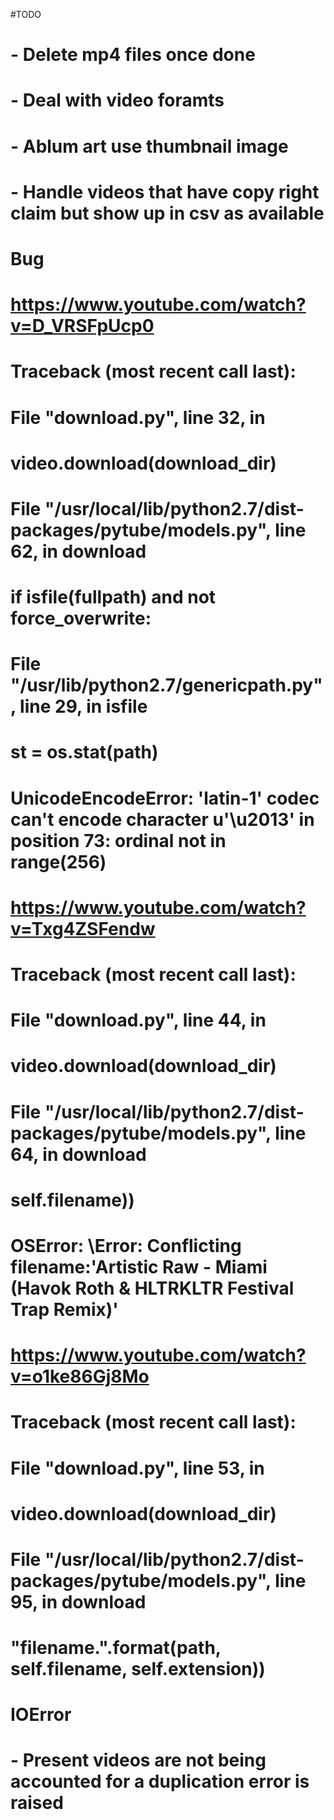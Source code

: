 #TODO

# - Delete mp4 files once done
# - Deal with video foramts
# - Ablum art use thumbnail image 
# - Handle videos that have copy right claim but show up in csv as available 

# Bug

# https://www.youtube.com/watch?v=D_VRSFpUcp0
# Traceback (most recent call last):
#   File "download.py", line 32, in <module>
#     video.download(download_dir)
#   File "/usr/local/lib/python2.7/dist-packages/pytube/models.py", line 62, in download
#     if isfile(fullpath) and not force_overwrite:
#   File "/usr/lib/python2.7/genericpath.py", line 29, in isfile
#     st = os.stat(path)
# UnicodeEncodeError: 'latin-1' codec can't encode character u'\u2013' in position 73: ordinal not in range(256)

# https://www.youtube.com/watch?v=Txg4ZSFendw
# Traceback (most recent call last):
#   File "download.py", line 44, in <module>
#     video.download(download_dir)
#   File "/usr/local/lib/python2.7/dist-packages/pytube/models.py", line 64, in download
#     self.filename))
# OSError: \Error: Conflicting filename:'Artistic Raw - Miami (Havok Roth & HLTRKLTR Festival Trap Remix)'

# https://www.youtube.com/watch?v=o1ke86Gj8Mo
# Traceback (most recent call last):
#   File "download.py", line 53, in <module>
#     video.download(download_dir)
#   File "/usr/local/lib/python2.7/dist-packages/pytube/models.py", line 95, in download
#     "filename.".format(path, self.filename, self.extension))
# IOError

# - Present videos are not being accounted for a duplication error is raised 
